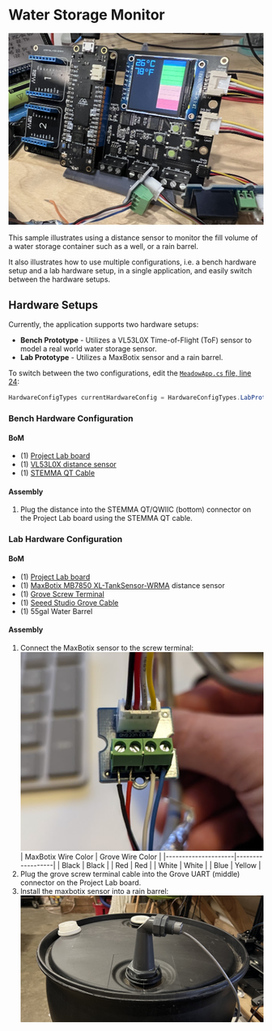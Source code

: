 # Water Storage Monitor

![Picture of a Project Lab board running the sample, showing a graph of water fill volume in a water storage unit.](WaterStorageMonitor.jpg)

This sample illustrates using a distance sensor to monitor the fill volume of a water storage container such as a well, or a rain barrel.

It also illustrates how to use multiple configurations, i.e. a bench hardware setup and a lab hardware setup, in a single application, and easily switch between the hardware setups.

## Hardware Setups

Currently, the application supports two hardware setups:
 * **Bench Prototype** - Utilizes a VL53L0X Time-of-Flight (ToF) sensor to model a real world water storage sensor.
 * **Lab Prototype** - Utilizes a MaxBotix sensor and a rain barrel.

To switch between the two configurations, edit the [`MeadowApp.cs` file, line 24](https://github.com/WildernessLabs/Meadow.Samples/blob/f13631946644c052c5cb41044de6c0e28eb85440/Source/ProjectLab/WaterStorageMonitor/Source/MeadowApp.cs#L23):

```csharp
HardwareConfigTypes currentHardwareConfig = HardwareConfigTypes.LabProto;
```

### Bench Hardware Configuration

#### BoM

* (1) [Project Lab board](https://store.wildernesslabs.co/collections/frontpage/products/project-lab-board)
* (1) [VL53L0X distance sensor](https://www.adafruit.com/product/5425)
* (1) [STEMMA QT Cable](https://www.adafruit.com/?q=Stemma+Cabler&sort=BestMatch)

#### Assembly

1. Plug the distance into the STEMMA QT/QWIIC (bottom) connector on the Project Lab board using the STEMMA QT cable.

### Lab Hardware Configuration

#### BoM

* (1) [Project Lab board](https://store.wildernesslabs.co/collections/frontpage/products/project-lab-board)
* (1) [MaxBotix MB7850 XL-TankSensor-WRMA](https://www.maxbotix.com/ultrasonic_sensors/mb7850.htm) distance sensor
* (1) [Grove Screw Terminal](https://www.seeedstudio.com/Grove-Screw-Terminal.html)
* (1) [Seeed Studio Grove Cable](https://www.seeedstudio.com/catalogsearch/result/?q=Grove%20Cable)
* (1) 55gal Water Barrel

#### Assembly

1. Connect the MaxBotix sensor to the screw terminal: 
    ![Alt text](MaxBotix_to_Grove.png) 
    | MaxBotix Wire Color | Grove Wire Color |
    |---------------------|------------------|
    | Black | Black |
    | Red | Red |
    | White | White |
    | Blue | Yellow |
2. Plug the grove screw terminal cable into the Grove UART (middle) connector on the Project Lab board.
3. Install the maxbotix sensor into a rain barrel: 
    ![Image of the MaxBotix distance sensor installed in a 55 gallon rain barrel.](Water_Barrel.jpg)